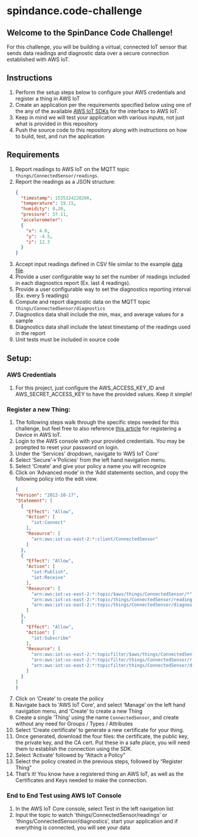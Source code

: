 # spindance.code-challenge
## Welcome to the SpinDance Code Challenge!

For this challenge, you will be building a virtual, connected IoT sensor that sends data readings and diagnostic data over a secure connection established with AWS IoT. 

## Instructions
1. Perform the setup steps below to configure your AWS credentials and register a thing in AWS IoT
1. Create an application per the requirements specified below using one of the any of the available [AWS IoT SDKs](https://docs.aws.amazon.com/iot/latest/developerguide/iot-sdks.html) for the interface to AWS IoT.
1. Keep in mind we will test your application with various inputs, not just what is provided in this repository
1. Push the source code to this repository along with instructions on how to build, test, and run the application

## Requirements

1. Report readings to AWS IoT on the MQTT topic `things/ConnectedSensor/readings`. 
1. Report the readings as a JSON structure:
    ```json
    {
      "timestamp": 1535324228266,
      "temperature": 19.15,
      "humidity": 0.20,
      "pressure": 37.11,
      "accelorometer": 
      { 
        "x": 4.0, 
        "y": -4.5, 
        "z": 12.3
      }
    }
    ```
1. Accept input readings defined in CSV file similar to the example [data file](data/readings.csv).
1. Provide a user configurable way to set the number of readings included in each diagnostics report (Ex. last 4 readings).
1. Provide a user configurable way to set the diagnostics reporting interval (Ex. every 5 readings)
1. Compute and report diagnostic data on the MQTT topic `things/ConnectedSensor/diagnostics`
1. Diagnostics data shall include the min, max, and average values for a sample
1. Diagnostics data shall include the latest timestamp of the readings used in the report
1. Unit tests must be included in source code

## Setup:

### AWS Credentials
1. For this project, just configure the AWS_ACCESS_KEY_ID and AWS_SECRET_ACCESS_KEY to have the provided values. Keep it simple!

### Register a new Thing:
1. The following steps walk through the specific steps needed for this challenge, but feel free to also reference [this article](https://docs.aws.amazon.com/iot/latest/developerguide/register-device.html) for registering a Device in AWS IoT.
1. Login to the AWS console with your provided credentials. You may be prompted to reset your password on login.
1. Under the 'Services' dropdown, navigate to ‘AWS IoT Core'
1. Select ‘Secure’->’Policies' from the left hand navigation menu.
1. Select ‘Create’ and give your policy a name you will recognize
1. Click on ‘Advanced mode’ in the ‘Add statements section, and copy the following policy into the edit view.
    ```json
    {
    "Version": "2012-10-17",
    "Statement": [
      {
        "Effect": "Allow",
        "Action": [
          "iot:Connect"
        ],
        "Resource": [
          "arn:aws:iot:us-east-2:*:client/ConnectedSensor"
        ]
      },
      {
        "Effect": "Allow",
        "Action": [
          "iot:Publish",
          "iot:Receive"
        ],
        "Resource": [
          "arn:aws:iot:us-east-2:*:topic/$aws/things/ConnectedSensor/*",
          "arn:aws:iot:us-east-2:*:topic/things/ConnectedSensor/readings",
          "arn:aws:iot:us-east-2:*:topic/things/ConnectedSensor/diagnostics"
        ]
      },
      {
        "Effect": "Allow",
        "Action": [
          "iot:Subscribe"
        ],
        "Resource": [
          "arn:aws:iot:us-east-2:*:topicfilter/$aws/things/ConnectedSensor/shadow/*",
          "arn:aws:iot:us-east-2:*:topicfilter/things/ConnectedSensor/readings",
          "arn:aws:iot:us-east-2:*:topicfilter/things/ConnectedSensor/diagnostics"
        ]
      }
    ]
    }
    ```
1. Click on ‘Create’ to create the policy
1. Navigate back to 'AWS IoT Core', and select ‘Manage’ on the left hand navigation menu, and ‘Create’ to create a new Thing
1. Create a single ‘Thing’ using the name `ConnectedSensor`, and create without any need for Groups / Types / Attributes
1. Select ‘Create certificate’ to generate a new certificate for your thing.
1. Once generated, download the four files: the certificate, the public key, the private key, and the CA cert. Put these in a safe place, you will need them to establish the connection using the SDK.
1. Select ‘Activate’ followed by “Attach a Policy"
1. Select the policy created in the previous steps, followed by “Register Thing"
1. That’s it! You know have a registered thing an AWS IoT, as well as the Certificates and Keys needed to make the connection.

### End to End Test using AWS IoT Console
1. In the AWS IoT Core console, select Test in the left navigation list
1. Input the topic to watch 'things/ConnectedSensor/readings’ or 'things/ConnectedSensor/diagnostics’, start your application and if everything is connected, you will see your data
